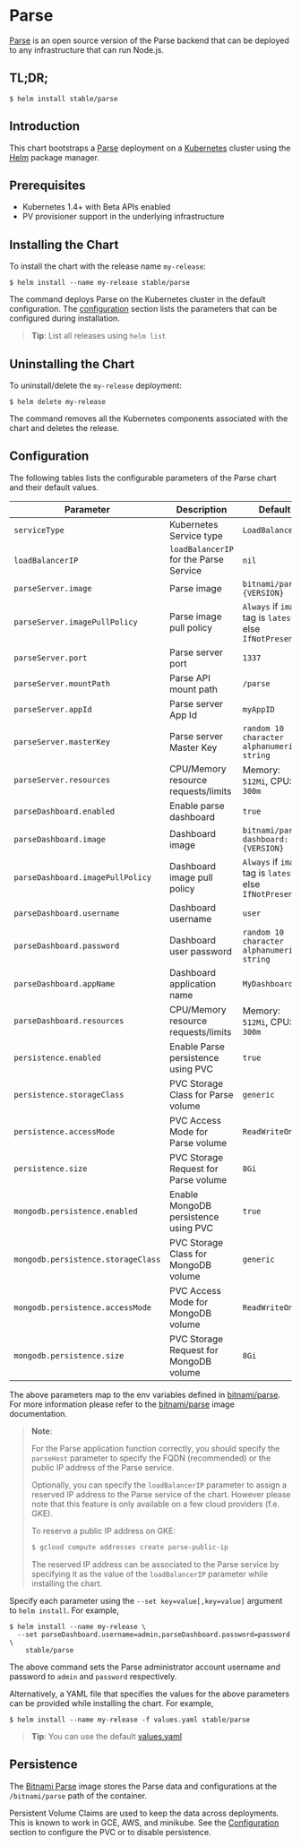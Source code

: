 # Parse

[Parse](https://parse.com/) is an open source version of the Parse backend that can be deployed to any infrastructure that can run Node.js.

## TL;DR;

```console
$ helm install stable/parse
```

## Introduction

This chart bootstraps a [Parse](https://github.com/bitnami/bitnami-docker-parse) deployment on a [Kubernetes](http://kubernetes.io) cluster using the [Helm](https://helm.sh) package manager.

## Prerequisites

- Kubernetes 1.4+ with Beta APIs enabled
- PV provisioner support in the underlying infrastructure

## Installing the Chart

To install the chart with the release name `my-release`:

```console
$ helm install --name my-release stable/parse
```

The command deploys Parse on the Kubernetes cluster in the default configuration. The [configuration](#configuration) section lists the parameters that can be configured during installation.

> **Tip**: List all releases using `helm list`

## Uninstalling the Chart

To uninstall/delete the `my-release` deployment:

```console
$ helm delete my-release
```

The command removes all the Kubernetes components associated with the chart and deletes the release.

## Configuration

The following tables lists the configurable parameters of the Parse chart and their default values.

|             Parameter              |              Description               |                         Default                          |
|------------------------------------|----------------------------------------|----------------------------------------------------------|
| `serviceType`                      | Kubernetes Service type                | `LoadBalancer`                                           |
| `loadBalancerIP`                   | `loadBalancerIP` for the Parse Service | `nil`                                                    |
| `parseServer.image`                | Parse image                            | `bitnami/parse:{VERSION}`                                |
| `parseServer.imagePullPolicy`      | Parse image pull policy                | `Always` if `image` tag is `latest`, else `IfNotPresent` |
| `parseServer.port`                 | Parse server port                      | `1337`                                                   |
| `parseServer.mountPath`            | Parse API mount path                   | `/parse`                                                 |
| `parseServer.appId`                | Parse server App Id                    | `myAppID`                                                |
| `parseServer.masterKey`            | Parse server Master Key                | `random 10 character alphanumeric string`                |
| `parseServer.resources`            | CPU/Memory resource requests/limits    | Memory: `512Mi`, CPU: `300m`                             |
| `parseDashboard.enabled`           | Enable parse dashboard                 | `true`                                                   |
| `parseDashboard.image`             | Dashboard image                        | `bitnami/parse-dashboard:{VERSION}`                      |
| `parseDashboard.imagePullPolicy`   | Dashboard image pull policy            | `Always` if `image` tag is `latest`, else `IfNotPresent` |
| `parseDashboard.username`          | Dashboard username                     | `user`                                                   |
| `parseDashboard.password`          | Dashboard user password                | `random 10 character alphanumeric string`                |
| `parseDashboard.appName`           | Dashboard application name             | `MyDashboard`                                            |
| `parseDashboard.resources`         | CPU/Memory resource requests/limits    | Memory: `512Mi`, CPU: `300m`                             |
| `persistence.enabled`              | Enable Parse persistence using PVC     | `true`                                                   |
| `persistence.storageClass`         | PVC Storage Class for Parse volume     | `generic`                                                |
| `persistence.accessMode`           | PVC Access Mode for Parse volume       | `ReadWriteOnce`                                          |
| `persistence.size`                 | PVC Storage Request for Parse volume   | `8Gi`                                                    |
| `mongodb.persistence.enabled`      | Enable MongoDB persistence using PVC   | `true`                                                   |
| `mongodb.persistence.storageClass` | PVC Storage Class for MongoDB volume   | `generic`                                                |
| `mongodb.persistence.accessMode`   | PVC Access Mode for MongoDB volume     | `ReadWriteOnce`                                          |
| `mongodb.persistence.size`         | PVC Storage Request for MongoDB volume | `8Gi`                                                    |

The above parameters map to the env variables defined in [bitnami/parse](http://github.com/bitnami/bitnami-docker-parse). For more information please refer to the [bitnami/parse](http://github.com/bitnami/bitnami-docker-parse) image documentation.

> **Note**:
>
> For the Parse application function correctly, you should specify the `parseHost` parameter to specify the FQDN (recommended) or the public IP address of the Parse service.
>
> Optionally, you can specify the `loadBalancerIP` parameter to assign a reserved IP address to the Parse service of the chart. However please note that this feature is only available on a few cloud providers (f.e. GKE).
>
> To reserve a public IP address on GKE:
>
> ```bash
> $ gcloud compute addresses create parse-public-ip
> ```
>
> The reserved IP address can be associated to the Parse service by specifying it as the value of the `loadBalancerIP` parameter while installing the chart.

Specify each parameter using the `--set key=value[,key=value]` argument to `helm install`. For example,

```console
$ helm install --name my-release \
  --set parseDashboard.username=admin,parseDashboard.password=password \
    stable/parse
```

The above command sets the Parse administrator account username and password to `admin` and `password` respectively.

Alternatively, a YAML file that specifies the values for the above parameters can be provided while installing the chart. For example,

```console
$ helm install --name my-release -f values.yaml stable/parse
```

> **Tip**: You can use the default [values.yaml](values.yaml)

## Persistence

The [Bitnami Parse](https://github.com/bitnami/bitnami-docker-parse) image stores the Parse data and configurations at the `/bitnami/parse` path of the container.

Persistent Volume Claims are used to keep the data across deployments. This is known to work in GCE, AWS, and minikube.
See the [Configuration](#configuration) section to configure the PVC or to disable persistence.
